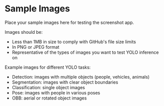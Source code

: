 # Sample Images

Place your sample images here for testing the screenshot app.

Images should be:
- Less than 1MB in size to comply with GitHub's file size limits
- In PNG or JPEG format
- Representative of the types of images you want to test YOLO inference on

Example images for different YOLO tasks:
- Detection: images with multiple objects (people, vehicles, animals)
- Segmentation: images with clear object boundaries
- Classification: single object images
- Pose: images with people in various poses
- OBB: aerial or rotated object images